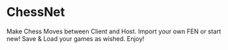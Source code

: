 # ChessNet
Make Chess Moves between Client and Host. Import your own FEN or start new! Save &amp; Load your games as wished. Enjoy!
